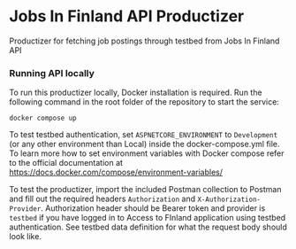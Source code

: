 # Jobs In Finland API Productizer

Productizer for fetching job postings through testbed from Jobs In Finland API

### Running API locally

To run this productizer locally, Docker installation is required. Run the following command in the root folder of
the repository to start the service:

`docker compose up`

To test testbed authentication, set `ASPNETCORE_ENVIRONMENT` to `Development` (or any other environment than Local)
inside the docker-compose.yml file. To learn more how to set environment variables with Docker compose refer to the
official documentation at https://docs.docker.com/compose/environment-variables/

To test the productizer, import the included Postman collection to Postman and fill out the required
headers `Authorization` and `X-Authorization-Provider`. Authorization header should be Bearer token and provider is
`testbed` if you have logged in to Access to FInland application using testbed authentication. See testbed data
definition for what the request body should look like.

